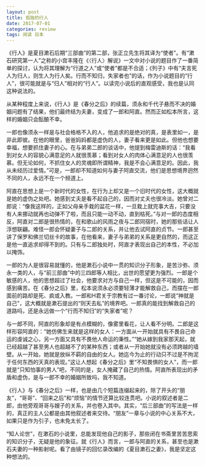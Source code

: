 ```yaml
---
layout: post
title: 孤独的行人
date: 2017-07-01
categories: review
tags: 阅读 日本
---
```


《行人》是夏目漱石后期“三部曲”的第二部，张正立先生将其译为“使者”。有“漱石研究第一人”之称的小宫丰隆在《〈行人〉解说》一文中对小说的题目作了一番简单的探讨，认为将其理解为“行道之人”或“使者”都是不合适；《列子》中有“夫言死人为归人，则生人为行人矣。行而不知归，失家者也”的话，作为小说题目的“行人”，很可能就是与“归人”相对的“行人”。以读完小说后的直观感受，我也是认同这种说法的。

从某种程度上来说，《行人》是《春分之后》的续篇，须永和千代子悬而不决的婚姻问题有了结果，他们最终结为夫妻，变成了一郎和阿直。然而正如松本所言，这样的婚姻只会酝酿不幸。

一郎也像须永一样是与社会格格不入的人，他追求的是绝对的真，是表里如一，是非此即彼。在他的眼里，爸爸妈妈都是虚伪的人，妻子看来更是如此。但他也想要幸福，想要抓住妻子的心。在与弟弟二郎的谈话中，他提到梅雷迪斯的话：“我看到对女人的容貌心满意足的人就很羡慕；看到对女人的肉体心满意足的人也很羡慕。但无论如何，不抓住女人的灵魂即所谓精神，我是不会心满意足的。因此，我从未经历过爱情。”可是，一郎却不知道如何与妻子阿直交流，他们是思想境界迥然不同的人，永远不在一个频道上。

阿直在思想上是一个新时代的女性，在行为上却又是一个旧时代的女性，这大概就是她的虚伪之处吧。她感到丈夫是看不起自己的，因而对丈夫也很冷淡。她曾对二郎说：“像我这样的，正如父母亲手栽的盆花一样，一旦栽上就完事大吉，只要没有人来挪动就再也动弹不了啦，而且只能一动不动，直到枯死。”与对一郎的态度相反，阿直对二郎是很热情的，在和歌山的风雨之夜与二郎同宿时，她的那些话让人浮想联翩。难怪一郎会怀疑妻子与二郎的关系，并让他去试阿直的贞节。一郎甚至讲了保罗和佛兰切丝卡的故事，在他看来，妻子与弟弟的关系是更自然的，而这正是他一直追求却得不到的。只有与二郎独处时，阿直才表现出自己的本性，不必加以掩饰。

一郎的为人是很容易就懂的，他是漱石小说中一贯的知识分子形象，是苦沙弥、须永一类的人，与“前三部曲”中的三四郎等人相比，出世的愿望更为强烈。一郎是个敏感的人，他的思想超过了社会，他要求对方与自己一样，但这是不可能的，因而感到痛苦。在《春分之后》里，松本说须永必须要轻薄才能解救自己，而摆在一郎面前的路却是死、疯或入教。一郎和H君关于宗教有过一番讨论，一郎说“神就是自己”，这大概就是漱石提出的“则天去私”的境界吧。一郎真的能找到解救自己的道路吗，还是永远做一个“行而不知归”的“失家者”呢？

与一郎不同，阿直的形象却是有点模糊的，像雾里看花，让人看不分明。二郎是这样形容阿直的：“她仿佛生来就是这样的女人：一方面从一开始就具有不畏自己命运的虔诚之心，另一方面又具有不畏他人命运的秉性。”“她从嫁到我家那天起，就已经超越了甚至男人也超越不了的某种东西；或者从一开始她就没有必须跨越的墙壁。从一开始，她就是放纵不羁的自由的女人。她迄今为止的行动只不过是不拘泥于任何东西的天真的表现。”这让人想起《春分之后》里“不知畏惧的女人”，而一郎就是“只知怕事的男人”吧，不同的是，女人掩藏了自己的热情。阿直所表现出的矛盾和虚伪，是与一郎不幸的婚姻所致吗，我不知道。

《行人》与《春分之后》一样，也是由几个短篇连缀起来的，除了开头的“朋友”，“哥哥”、“回来之后”和“烦恼”的情节还算比较连贯吧。小说的叙述者是二郎，由他旁观哥哥与嫂子的关系，并也卷入其中。其实，“后三部曲”的写法是一样的，真正的主人公都是由其他叙述者来交待。“朋友”一章与小说的中心关系不大，如果只是作为引子，也未免太长了。

“知人论世”，在漱石的小说里，总能发现他自己的影子，那些闭在书斋里苦苦思索的知识分子，无疑是他的象征。就《行人》而言，一郎与阿直的关系，甚至也是漱石夫妻的一种影射呢。看了由镜子的回忆录改编的《夏目漱石之妻》，我是坚定这种想法的。
